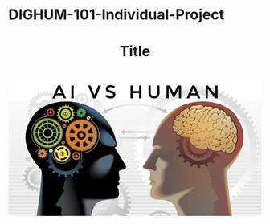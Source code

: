# DIGHUM-101-Individual-Project

<h1 align="center">
    Title
    <h1/>

![httpswww.linkedin.compulsedifferences-between-artificial-intelligence-vs-human-gangesh-thakur](./Img/aiVsHuman.jpeg)
